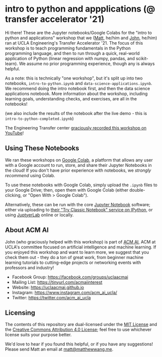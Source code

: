 # intro to python and appplications (@ transfer accelerator '21)

Hi there! These are the Jupyter notebooks/Google Colabs for the "intro to python and applications" workshop that we ([Matt](https://matthewwang.me), he/him and [John](https://www.johndang.me/), he/him) ran at UCLA Engineering's Transfer Accelerator '21. The focus of this workshop is to teach programming fundamentals in the Python programming language, and then to run through a quick, real-world application of Python (linear regression with numpy, pandas, and scikit-learn). We assume no prior programming experience, though any is always helpful.

As a note: this is technically "one workshop", but it's split up into two notebooks, `intro-to-python.ipynb` and `data-science-applications.ipynb`. We recommend doing the intro notebook first, and then the data science applications notebook. More information about the workshop, including learning goals, understanding checks, and exercises, are all in the notebooks!

(we also include the results of the notebook after the live demo - this is `intro-to-python-completed.ipynb`)

The Engineering Transfer center [graciously recorded this workshop on YouTube](https://www.youtube.com/watch?v=SoKkqdzEeJ0)!

## Using These Notebooks

We ran these workshops on [Google Colab](https://research.google.com/colaboratory/), a platform that allows any user with a Google account to run, store, and share their Jupyter Notebooks in the cloud! If you don't have prior experience with notebooks, we *strongly recommend* using Colab.

To use these notebooks with Google Colab, simply upload the `.ipynb` files to your Google Drive; then, open them with Google Colab (either double-clicking, or "Open With > Google Colab").

Alternatively, these can be run with the core [Jupyter Notebook](https://jupyter.org/) software; either via uploading to [their "Try Classic Notebook" service on IPython](https://jupyter.org/try), or using [JuptyerLab](https://jupyter.org/try) online or locally.


## About ACM AI

John (who graciously helped with this workshop) is part of [ACM AI](https://uclaacmai.github.io), ACM at UCLA's committee focused on artificial intelligence and machine learning. If you enjoyed this workshop and want to learn more, we suggest that you check them out - they do a ton of great work, from beginner machine learning tutorials to cutting-edge projects or networking events with professors and industry!

* Facebook Group: https://facebook.com/groups/uclaacmai
* Mailing List: https://tinyurl.com/acmaiinterest
* Website: https://uclaacmai.github.io
* Instagram: https://www.instagram.com/acm_ai_ucla/
* Twitter: https://twitter.com/acm_ai_ucla

## Licensing

The contents of this repository are dual-licensed under the [MIT License](https://github.com/uclaacm/transfer-accel-portfolio-website-workshop/blob/main/LICENSE) and the [Creative Commons Attribution 4.0 License](https://creativecommons.org/licenses/by/4.0/); feel free to use whichever license suits your purpose better.

We'd love to hear if you found this helpful, or if you have any suggestions! Please send Matt an email at [matt@matthewwang.me](mailto:matt@matthewwang.me).
